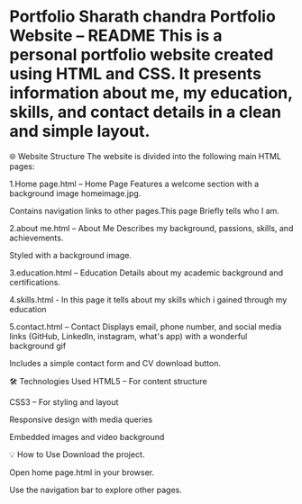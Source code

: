 # Portfolio Sharath chandra Portfolio Website – README This is a personal portfolio website created using HTML and CSS. It presents information about me, my education, skills, and contact details in a clean and simple layout.

🌐 Website Structure The website is divided into the following main HTML pages:

1.Home page.html – Home Page Features a welcome section with a background image homeimage.jpg.

Contains navigation links to other pages.This page Briefly tells who I am.

2.about me.html – About Me Describes my background, passions, skills, and achievements.

Styled with a background image.

3.education.html – Education Details about my academic background and certifications.

4.skills.html - In this page it tells about my skills which i gained through my education

5.contact.html – Contact Displays email, phone number, and social media links (GitHub, LinkedIn, instagram, what's app) with a wonderful background gif

Includes a simple contact form and CV download button.

🛠 Technologies Used HTML5 – For content structure

CSS3 – For styling and layout

Responsive design with media queries

Embedded images and video background

💡 How to Use Download the project.

Open home page.html in your browser.

Use the navigation bar to explore other pages.
